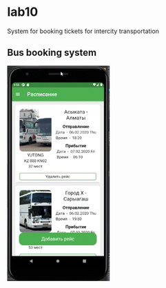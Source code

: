 # lab10

System for booking tickets for intercity transportation

## Bus booking system
![Demo](lab10.gif)
